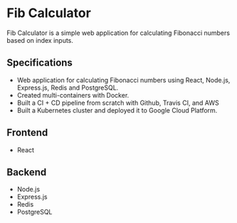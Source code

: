 # Fib Calculator
Fib Calculator is a simple web application for calculating Fibonacci numbers based on index inputs.  
## Specifications
- Web application for calculating Fibonacci numbers using React, Node.js, Express.js, Redis and PostgreSQL. 
- Created multi-containers with Docker.
- Built a CI + CD pipeline from scratch with Github, Travis CI, and AWS 
- Built a Kubernetes cluster and deployed it to Google Cloud Platform.
## Frontend
- React
## Backend
- Node.js
- Express.js
- Redis
- PostgreSQL


